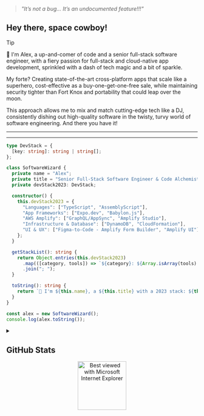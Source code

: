 > *"It’s not a bug... It’s an undocumented feature!!!"*

## Hey there, space cowboy!

> [!TIP]
> 
>👋 I'm Alex, a up-and-comer of code and a senior full-stack software engineer, with a fiery passion for full-stack and cloud-native app development, sprinkled with a dash of tech magic and a bit of sparkle.
>
>My forte? Creating state-of-the-art cross-platform apps that scale like a superhero, cost-effective as a buy-one-get-one-free sale, while maintaining security tighter than Fort Knox and portability that could leap over the moon.
>
>This approach allows me to mix and match cutting-edge tech like a DJ, consistently dishing out high-quality software in the twisty, turvy world of software engineering. And there you have it!
>

---
---
```typescript
type DevStack = {
  [key: string]: string | string[];
};

class SoftwareWizard {
  private name = "Alex";
  private title = "Senior Full-Stack Software Engineer & Code Alchemist";
  private devStack2023: DevStack;

  constructor() {
    this.devStack2023 = {
      "Languages": ["TypeScript", "AssemblyScript"],
      "App Frameworks": ["Expo.dev", "Babylon.js"],
      "AWS Amplify": ["GraphQL/AppSync", "Amplify Studio"],
      "Infrastructure & Database": ["DynamoDB", "CloudFormation"],
      "UI & UX": ["Figma-to-Code - Amplify Form Builder", "Amplify UI"]
    };
  }

  getStackList(): string {
    return Object.entries(this.devStack2023)
      .map(([category, tools]) => `${category}: ${Array.isArray(tools) ? tools.join(", ") : tools}`)
      .join("; ");
  }

  toString(): string {
    return `👋 I'm ${this.name}, a ${this.title} with a 2023 stack: ${this.getStackList()}. 🌙 Let's make some digital magic! 🧙‍♂️✨`;
  }
}

const alex = new SoftwareWizard();
console.log(alex.toString());
```

<details>
<summary>
  
## GitHub Stats

</summary>

![Metrics](https://metrics.lecoq.io/alexlevy0)
  
</details>


<div align="center">
<img src="https://github.com/fnky/fnky/raw/fnky/img/ie.jpg" alt="Best viewed with Microsoft Internet Explorer" align="center" width="128">
</div>
